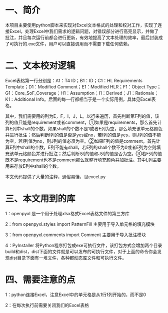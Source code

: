 # 一、简介

本项目主要使用python脚本来实现对Excel文本格式的处理和校对工作，实现了连接Excel，处理Excel中我们需求的逻辑问题，对错误部分进行高亮显示，并做了批注，并且每次运行前都会进行更新，有效地提高了文本处理的效率，最后封装成了可执行的.exe文件，用户可以直接调用而不需要下载任何依赖。

# 二、文本校对逻辑

Excel表格第一行分别是：A1：T4 ID；B1：ID；C1：HL Requirements Template；D1：Modified Comment；E1：Modified HLR；F1：Object Type；G1：Core_SoF_Coverage；H1：Assumption；I1：Derived；J1：Rationale；K1：Additional  Info。后面的每一行都相当于是一个实际用例，具体见Excel表格。

其中，我们需要用的列为E，F，I，J，L。以行来遍历，首先判断第F列的值，该列的值只能是requirement或者comment，①如果是requirements，那么首先计算E列中shall的个数，如果shall的个数不是1或者E列为空，那么填充该单元格颜色并进行批注；然后判断I列的值是否是yes或no，若I列的值是yes，则J列的值不能为空，若I列值为no，则J列的值必须为空。②如果F列的值是comment，首先计算E列中shall的个数，E列不能有shall，若E列的shall个数不为0或者E列为空则填充该单元格颜色并进行批注；然后判断I列的值和J列的值是否为空。③若F列的值既不是requirement也不是comment那么就整行填充颜色并加批注。其中L列主要用来存放E列中shall的个数。

本文代码提供了大量的注释，通俗易懂，见excel.py

# 三、本文用到的库

1：openpyxl 是一个用于处理xlsx格式Excel表格文件的第三方库

2：from openpyxl.styles import PatternFill 主要用于导入单元格的填充模块

3：from openpyxl.comments import Comment 主要用于导入批注模块

4：PyInstaller  将Python程序打包成exe可执行文件，该打包方式会增加两个目录build和dist，dist下面的文件就是可以发布的可执行文件，对于上面的命令你会发现dist目录下面有一堆文件，各种都动态库文件和可执行文件。

# 四、需要注意的点

1：python连接Excel，注意Excel中的单元格是从1行1列开始的，而不是0

2：在每次执行前需要关闭我们的Excel表格

